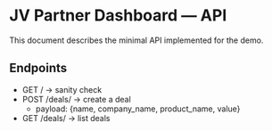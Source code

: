# JV Partner Dashboard — API

This document describes the minimal API implemented for the demo.

## Endpoints

- GET / -> sanity check
- POST /deals/ -> create a deal
  - payload: {name, company_name, product_name, value}
- GET /deals/ -> list deals


